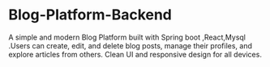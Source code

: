 # Blog-Platform-Backend
A simple and modern Blog Platform built with Spring boot ,React,Mysql .Users can create, edit, and delete blog posts, manage their profiles, and explore articles from others. Clean UI and responsive design for all devices.
